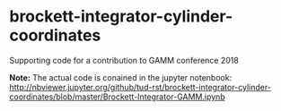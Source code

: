 # brockett-integrator-cylinder-coordinates
Supporting code for a contribution to GAMM conference 2018

**Note:** The actual code is conained in the jupyter notenbook:
http://nbviewer.jupyter.org/github/tud-rst/brockett-integrator-cylinder-coordinates/blob/master/Brockett-Integrator-GAMM.ipynb
